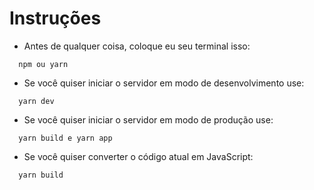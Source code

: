 # Instruções

- Antes de qualquer coisa, coloque eu seu terminal isso:

```shell
  npm ou yarn
```

- Se você quiser iniciar o servidor em modo de desenvolvimento use:

```shell
  yarn dev
```

- Se você quiser iniciar o servidor em modo de produção use:

```shell
  yarn build e yarn app
```

- Se você quiser converter o código atual em JavaScript:
```shell
  yarn build
```
